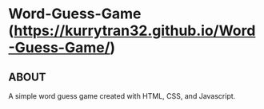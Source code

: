 # Word-Guess-Game (https://kurrytran32.github.io/Word-Guess-Game/)

## ABOUT

A simple word guess game created with HTML, CSS, and Javascript.